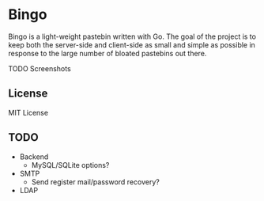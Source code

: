 # Bingo

Bingo is a light-weight pastebin written with Go. The goal of the project is to keep both the server-side and client-side as small and simple as possible in response to the large number of bloated pastebins out there.

TODO Screenshots

## License

MIT License

## TODO

- Backend
    - MySQL/SQLite options?
- SMTP
    - Send register mail/password recovery?
- LDAP
